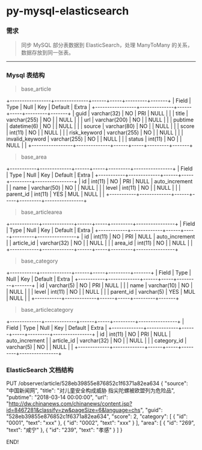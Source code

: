 # py-mysql-elasticsearch

### 需求

> 同步 MySQL 部分表数据到 ElasticSearch，处理 ManyToMany 的关系，数据存放到同一张表。

*****

### Mysql 表结构

> base_article

+-----------------+--------------+------+-----+---------+-------+
| Field           | Type         | Null | Key | Default | Extra |
+-----------------+--------------+------+-----+---------+-------+
| guid            | varchar(32)  | NO   | PRI | NULL    |       |
| title           | varchar(255) | NO   |     | NULL    |       |
| url             | varchar(200) | NO   |     | NULL    |       |
| pubtime         | datetime(6)  | NO   |     | NULL    |       |
| source          | varchar(80)  | NO   |     | NULL    |       |
| score           | int(11)      | NO   |     | NULL    |       |
| risk_keyword    | varchar(255) | NO   |     | NULL    |       |
| invalid_keyword | varchar(255) | NO   |     | NULL    |       |
| status          | int(11)      | NO   |     | NULL    |       |
+-----------------+--------------+------+-----+---------+-------+

> base_area

+-----------+-------------+------+-----+---------+----------------+
| Field     | Type        | Null | Key | Default | Extra          |
+-----------+-------------+------+-----+---------+----------------+
| id        | int(11)     | NO   | PRI | NULL    | auto_increment |
| name      | varchar(50) | NO   |     | NULL    |                |
| level     | int(11)     | NO   |     | NULL    |                |
| parent_id | int(11)     | YES  | MUL | NULL    |                |
+-----------+-------------+------+-----+---------+----------------+

> base_articlearea

+------------+-------------+------+-----+---------+----------------+
| Field      | Type        | Null | Key | Default | Extra          |
+------------+-------------+------+-----+---------+----------------+
| id         | int(11)     | NO   | PRI | NULL    | auto_increment |
| article_id | varchar(32) | NO   |     | NULL    |                |
| area_id    | int(11)     | NO   |     | NULL    |                |
+------------+-------------+------+-----+---------+----------------+

> base_category

+-----------+-------------+------+-----+---------+-------+
| Field     | Type        | Null | Key | Default | Extra |
+-----------+-------------+------+-----+---------+-------+
| id        | varchar(5)  | NO   | PRI | NULL    |       |
| name      | varchar(10) | NO   |     | NULL    |       |
| level     | int(11)     | NO   |     | NULL    |       |
| parent_id | varchar(5)  | YES  | MUL | NULL    |       |
+-----------+-------------+------+-----+---------+-------+

> base_articlecategory

+-------------+-------------+------+-----+---------+----------------+
| Field       | Type        | Null | Key | Default | Extra          |
+-------------+-------------+------+-----+---------+----------------+
| id          | int(11)     | NO   | PRI | NULL    | auto_increment |
| article_id  | varchar(32) | NO   |     | NULL    |                |
| category_id | varchar(5)  | NO   |     | NULL    |                |
+-------------+-------------+------+-----+---------+----------------+

### ElasticSearch 文档结构

PUT /observer/article/528eb39855e876852c1f6371a82ea634
{
    "source": "中国新闻网",
    "title": "对儿童安全构成威胁 指尖陀螺被欧盟列为危险品",
    "pubtime": "2018-03-14 00:00:00",
    "url": "http://dw.chinanews.com/chinanews/content.jsp?id=8467281&classify=zw&pageSize=6&language=chs",
    "guid": "528eb39855e876852c1f6371a82ea634",
    "score": 2,
    "category": [
        {
            "id": "0001",
            "text": "xxx"
        },
        {
            "id": "0002",
            "text": "xxx"
        }
    ],
    "area": [
        {
            "id": "269",
            "text": "咸宁"
        },
        {
            "id": "239",
            "text": "孝感"
        }
    ]
}

END!